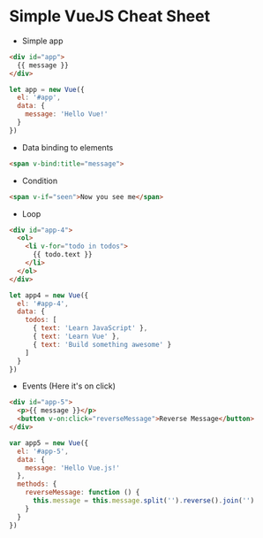 # Simple VueJS Cheat Sheet

- Simple app

```html
<div id="app">
  {{ message }}
</div>
```

```js
let app = new Vue({
  el: '#app',
  data: {
    message: 'Hello Vue!'
  }
})
```

- Data binding to elements

```html
<span v-bind:title="message">
```

- Condition

```html
<span v-if="seen">Now you see me</span>
```

- Loop

```html
<div id="app-4">
  <ol>
    <li v-for="todo in todos">
      {{ todo.text }}
    </li>
  </ol>
</div>
```

```js
let app4 = new Vue({
  el: '#app-4',
  data: {
    todos: [
      { text: 'Learn JavaScript' },
      { text: 'Learn Vue' },
      { text: 'Build something awesome' }
    ]
  }
})
```

- Events (Here it's on click)

```html
<div id="app-5">
  <p>{{ message }}</p>
  <button v-on:click="reverseMessage">Reverse Message</button>
</div>
```

```js
var app5 = new Vue({
  el: '#app-5',
  data: {
    message: 'Hello Vue.js!'
  },
  methods: {
    reverseMessage: function () {
      this.message = this.message.split('').reverse().join('')
    }
  }
})
```













